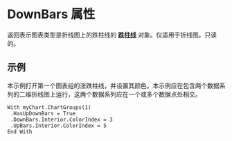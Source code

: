 
# DownBars 属性

返回表示图表类型是折线图上的跌柱线的 **[跌柱线](d85f4fac-c708-efe1-88c5-c2dca6616f31.md)** 对象。仅适用于折线图。只读的。


## 示例

本示例打开第一个图表组的涨跌柱线，并设置其颜色。本示例应在包含两个数据系列的二维折线图上运行，这两个数据系列应在一个或多个数据点处相交。


```
With myChart.ChartGroups(1) 
 .HasUpDownBars = True 
 .DownBars.Interior.ColorIndex = 3 
 .UpBars.Interior.ColorIndex = 5 
End With
```

